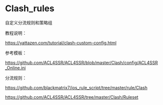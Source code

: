 # Clash_rules
自定义分流规则和策略组

教程说明：

https://yattazen.com/tutorial/clash-custom-config.html

参考模板：

https://github.com/ACL4SSR/ACL4SSR/blob/master/Clash/config/ACL4SSR_Online.ini

分流规则：

https://github.com/blackmatrix7/ios_rule_script/tree/master/rule/Clash

https://github.com/ACL4SSR/ACL4SSR/tree/master/Clash/Ruleset

